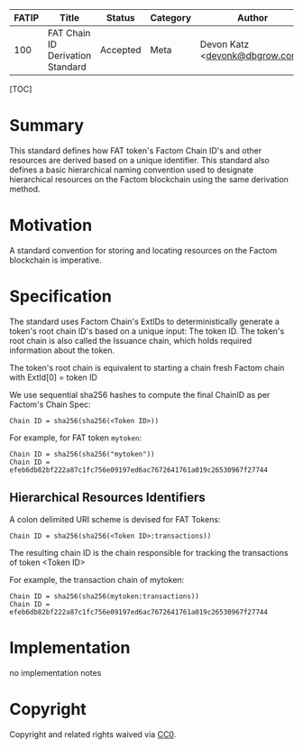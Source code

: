 | FATIP | Title                            | Status   | Category | Author                          | Created   |
| ----- | -------------------------------- | -------- | -------- | ------------------------------- | --------- |
| 100   | FAT Chain ID Derivation Standard | Accepted | Meta     | Devon Katz \<devonk@dbgrow.com> | 8-17-2018 |



[TOC]

# Summary

This standard defines how FAT token's Factom Chain ID's and other resources are derived based on a unique identifier. This standard also defines a basic hierarchical naming convention used to designate hierarchical resources on the Factom blockchain using the same derivation method.





# Motivation

A standard convention for storing and locating resources on the Factom blockchain is imperative.





# Specification

The standard uses Factom Chain's ExtIDs to deterministically generate a token's root chain ID's based on a unique input: The token ID. The token's root chain is also called the Issuance chain, which holds required information about the token.

The token's root chain is equivalent to starting a chain fresh Factom chain with ExtId[0] = token ID

We use sequential sha256 hashes to compute the final ChainID as per Factom's Chain Spec:

```
Chain ID = sha256(sha256(<Token ID>))
```



For example, for FAT token `mytoken`:

```
Chain ID = sha256(sha256("mytoken"))
Chain ID = efeb6db82bf222a87c1fc756e09197ed6ac7672641761a019c26530967f27744
```



## Hierarchical Resources Identifiers

A colon delimited URI scheme is devised for FAT Tokens:

```
Chain ID = sha256(sha256(<Token ID>:transactions))
```

The resulting chain ID is the chain responsible for tracking the transactions of token \<Token ID>

For example, the transaction chain of mytoken:

```
Chain ID = sha256(sha256(mytoken:transactions))
Chain ID = efeb6db82bf222a87c1fc756e09197ed6ac7672641761a019c26530967f27744
```





# Implementation

no implementation notes





# Copyright

Copyright and related rights waived via [CC0](https://creativecommons.org/publicdomain/zero/1.0/).